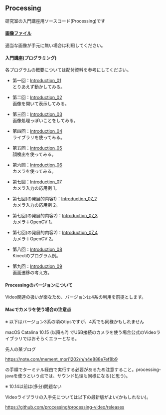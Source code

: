 Processing
---
研究室の入門講座用ソースコード(Processing)です
#### [画像ファイル](https://github.com/fudiwara/processing/tree/master/Image)
適当な画像が手元に無い場合は利用してください。

#### 入門講座(プログラミング)
各プログラムの概要については配付資料を参考にしてください。  
* 第一回：[Introduction_01](https://github.com/fudiwara/processing/tree/master/Introduction_01)  
とりあえず動かしてみる。

* 第二回：[Introduction_02](https://github.com/fudiwara/processing/tree/master/Introduction_02)  
画像を開いて表示してみる。

* 第三回：[Introduction_03](https://github.com/fudiwara/processing/tree/master/Introduction_03)  
画像処理っぽいことをしてみる。

* 第四回：[Introduction_04](https://github.com/fudiwara/processing/tree/master/Introduction_04)  
ライブラリを使ってみる。

* 第五回：[Introduction_05](https://github.com/fudiwara/processing/tree/master/Introduction_05)  
顔検出を使ってみる。

* 第六回：[Introduction_06](https://github.com/fudiwara/processing/tree/master/Introduction_06)  
カメラを使ってみる。

* 第七回：[Introduction_07](https://github.com/fudiwara/processing/tree/master/Introduction_07)  
カメラ入力の応用例 1。

* 第七回(の発展的内容1)：[Introduction_07_2](https://github.com/fudiwara/processing/tree/master/Introduction_07_2)  
カメラ入力の応用例 2。

* 第七回(の発展的内容2)：[Introduction_07_3](https://github.com/fudiwara/processing/tree/master/Introduction_07_3)  
カメラ＋OpenCV 1。

* 第七回(の発展的内容2)：[Introduction_07_4](https://github.com/fudiwara/processing/tree/master/Introduction_07_4)  
カメラ＋OpenCV 2。

* 第八回：[Introduction_08](https://github.com/fudiwara/processing/tree/master/Introduction_08)  
Kinectのプログラム例。

* 第九回：[Introduction_09](https://github.com/fudiwara/processing/tree/master/Introduction_09)  
画面遷移の考え方。

#### Processingのバージョンについて
Video関連の扱いが楽なため、バージョンは4系の利用を前提とします。

#### Macでカメラを使う場合の注意点
※ 以下はバージョン3系の頃のtipsですが、4系でも同様かもしれません

macOS Catalina 10.15 (以降も?) でUSB接続のカメラを使う場合公式のVideoライブラリではおそらくエラーとなる。

先人の某ブログ

https://note.com/mement_mori1202/n/n4e888e7ef8b9

の手順でターミナル経由で実行する必要があるため注意すること。processing-javaを使うという点では、サウンド処理も同様になる(と思う)。

※ 10.14以前は(多分)問題ない

Videoライブラリの入手先については以下の最新版がよい(かもしれない)。

https://github.com/processing/processing-video/releases